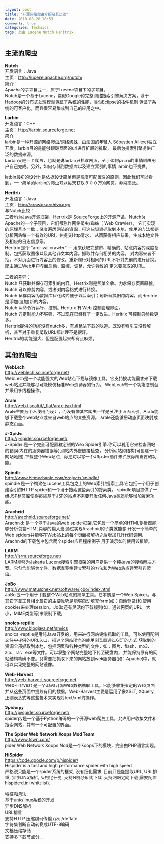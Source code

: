 ```yaml
---
layout: post
title: "开源网络爬虫介绍及其比较"
date: 2010-08-20 18:53
comments: true
categories: Technics
tags: 爬虫 Lucene Nutch Heritrix 
---
```

<h2>主流的爬虫</h2>
<p><strong>Nutch</strong></br>
开发语言：Java</br>
主页：<a href="http://lucene.apache.org/nutch/">http://lucene.apache.org/nutch/</a></br>
简介：</br>
Apache的子项目之一，属于Lucene项目下的子项目。</br>
Nutch是一个基于Lucene，类似Google的完整网络搜索引擎解决方案，基于Hadoop的分布式处理模型保证了系统的性能，类似Eclipse的插件机制
保证了系统的可客户化，而且很容易集成到自己的应用之中。
</p>
<!--more-->
<p><strong>Larbin</strong></br>
开发语言：C++</br>
主页：<a href="http://larbin.sourceforge.net/index-eng.html">http://larbin.sourceforge.net</a></br>
简介：</br>
larbin是一种开源的网络爬虫/网络蜘蛛，由法国的年轻人 Sébastien Ailleret独立开发。larbin目的是能够跟踪页面的url进行扩展的抓取，
最后为搜索引擎提供广泛的数据来源。</br>
Larbin只是一个爬虫，也就是说larbin只抓取网页，至于如何parse的事情则由用户自己完成。另外，如何存储到数据库以及建立索引的事情 larbin也不提供。</br>

latbin最初的设计也是依据设计简单但是高度可配置性的原则，因此我们可以看到，一个简单的larbin的爬虫可以每天获取５００万的网页，非常高效。
</p>

<p><strong>Heritrix</strong></br>
开发语言：Java</br>
主页：<a href="http://crawler.archive.org/">http://crawler.archive.org/</a></br>
与Nutch比较：</br>
二者均为Java开源框架，Heritrix是 SourceForge上的开源产品，Nutch为Apache的一个子项目，它们都称作网络爬虫/蜘蛛（ Web Crawler），
它们实现的原理基本一致：深度遍历网站的资源，将这些资源抓取到本地，使用的方法都是分析网站每一个有效的URI，并提交Http请求，
从而获得相应结果，生成本地文件及相应的日志信息等。</br>
Heritrix 是个 "archival crawler" -- 用来获取完整的、精确的、站点内容的深度复制。包括获取图像以及其他非文本内容。抓取并存储相关的内容。
对内容来者不拒，不对页面进行内容上的修改。重新爬行对相同的URL不针对先前的进行替换。爬虫通过Web用户界面启动、监控、调整，允许弹性的
定义要获取的URL。</br></br>
二者的差异：</br>
Nutch 只获取并保存可索引的内容。Heritrix则是照单全收。力求保存页面原貌。</br>
Nutch 可以修剪内容，或者对内容格式进行转换。</br>
Nutch 保存内容为数据库优化格式便于以后索引；刷新替换旧的内容。而Heritrix 是添加(追加)新的内容。</br>
Nutch 从命令行运行、控制。Heritrix 有 Web 控制管理界面。</br>
Nutch 的定制能力不够强，不过现在已经有了一定改进。Heritrix 可控制的参数更多。</br>
Heritrix提供的功能没有nutch多，有点整站下载的味道。既没有索引又没有解析，甚至对于重复爬取URL都处理不是很好。</br>
Heritrix的功能强大，但是配置起来却有点麻烦。
</p>

<h2>其他的爬虫</h2>
<p><strong>WebLech</strong></br>
<a href="http://weblech.sourceforge.net/">http://weblech.sourceforge.net/</a></br>
WebLech是一个功能强大的Web站点下载与镜像工具。它支持按功能需求来下载web站点并能够尽可能模仿标准Web浏览器的行为。
WebLech有一个功能控制台并采用多线程操作。
</p>

<p><strong>Arale</strong></br>
<a href="http://web.tiscali.it/_flat/arale.jsp.html">http://web.tiscali.it/_flat/arale.jsp.html</a></br>
Arale主要为个人使用而设计，而没有像其它爬虫一样是关注于页面索引。Arale能够下载整个web站点或来自web站点的某些资源。
Arale还能够把动态页面映射成静态页面。
</p>

<p><strong>J-Spider</strong></br>
<a href="http://j-spider.sourceforge.net/">http://j-spider.sourceforge.net/</a></br>
J-Spider:是一个完全可配置和定制的Web Spider引擎.你可以利用它来检查网站的错误(内在的服务器错误等),网站内外部链接检查，
分析网站的结构(可创建一个网站地图),下载整个Web站点，你还可以写一个JSpider插件来扩展你所需要的功能。
</p>

<p><strong>Spindle</strong></br>
<a href="http://www.bitmechanic.com/projects/spindle/">http://www.bitmechanic.com/projects/spindle/</a></br>
spindle 是一个构建在Lucene工具包之上的Web索引/搜索工具.它包括一个用于创建索引的HTTP spider和一个用于搜索这些索引的搜索类。
spindle项目提供了一组JSP标签库使得那些基于JSP的站点不需要开发任何Java类就能够增加搜索功能。
</p>

<p><strong>Arachnid</strong></br>
<a href="http://arachnid.sourceforge.net/">http://arachnid.sourceforge.net/</a></br>
Arachnid: 是一个基于Java的web spider框架.它包含一个简单的HTML剖析器能够分析包含HTML内容的输入流.通过实现Arachnid的子类就能够
开发一个简单的Web spiders并能够在Web站上的每个页面被解析之后增加几行代码调用。 Arachnid的下载包中包含两个spider应用程序例子
用于演示如何使用该框架。
</p>

<p><strong>LARM</strong></br>
<a href="http://larm.sourceforge.net/">http://larm.sourceforge.net/</a></br>
LARM能够为Jakarta Lucene搜索引擎框架的用户提供一个纯Java的搜索解决方案。它包含能够为文件，数据库表格建立索引的方法和为Web站点建索引的爬虫。
</p>

<p><strong>JoBo</strong></br>
<a href="http://www.matuschek.net/software/jobo/index.html">http://www.matuschek.net/software/jobo/index.html</a></br>
JoBo 是一个用于下载整个Web站点的简单工具。它本质是一个Web Spider。与其它下载工具相比较它的主要优势是能够自动填充form(如：自动登录)和
使用cookies来处理session。JoBo还有灵活的下载规则(如：通过网页的URL，大小，MIME类型等)来限制下载。
</p>

<p><strong>snoics-reptile</strong></br>
<a href="http://www.blogjava.net/snoics">http://www.blogjava.net/snoics</a></br>
snoics -reptile是用纯Java开发的，用来进行网站镜像抓取的工具，可以使用配制文件中提供的URL入口，把这个网站所有的能用浏览器通过GET的方式
获取到的资源全部抓取到本地，包括网页和各种类型的文件，如：图片、flash、mp3、zip、rar、exe等文件。可以将整个网站完整地下传至硬盘内，
并能保持原有的网站结构精确不变。只需要把抓取下来的网站放到web服务器(如：Apache)中，就可以实现完整的网站镜像。
</p>

<p><strong>Web-Harvest</strong></br>
<a href="http://web-harvest.sourceforge.net">http://web-harvest.sourceforge.net</a></br>
Web-Harvest 是一个Java开源Web数据抽取工具。它能够收集指定的Web页面并从这些页面中提取有用的数据。Web-Harvest主要是运用了像XSLT,
XQuery,正则表达式等这些技术来实现对text/xml的操作。
</p>

<p><strong>Spiderpy</strong></br>
<a href="http://pyspider.sourceforge.net/">http://pyspider.sourceforge.net/</a></br>
spiderpy是一个基于Python编码的一个开源web爬虫工具，允许用户收集文件和搜索网站，并有一个可配置的界面。
</p>

<p><strong>The Spider Web Network Xoops Mod Team</strong></br>
<a href="http://www.tswn.com/">http://www.tswn.com/</a></br>
pider Web Network Xoops Mod是一个Xoops下的模块，完全由PHP语言实现。
</p>

<p><strong>HiSpider</strong></br>
<a href="https://code.google.com/p/hispider/">https://code.google.com/p/hispider/</a></br>
Hispider is a fast and high performance spider with high speed</br>
严格说只能是一个spider系统的框架, 没有细化需求, 目前只是能提取URL, URL排重, 异步DNS解析, 队列化任务, 支持N机分布式下载, 
支持网站定向下载(需要配置hispiderd.ini whitelist).</br></br>
特征和用法:</br>
基于unix/linux系统的开发</br>
异步DNS解析</br>
URL排重</br>
支持HTTP 压缩编码传输 gzip/deflate</br>
字符集判断自动转换成UTF-8编码</br>
文档压缩存储</br>
支持多下载节点分...
</p>

